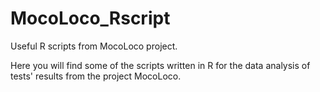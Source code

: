 # MocoLoco_Rscript
Useful R scripts from MocoLoco project.

Here you will find some of the scripts written in R for the data analysis of tests' results from the project MocoLoco.
